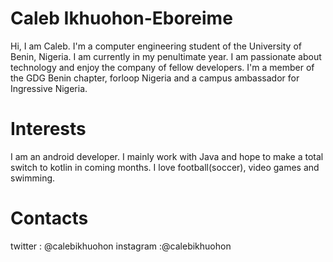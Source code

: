 # Caleb Ikhuohon-Eboreime
Hi, I am Caleb. I'm a computer engineering student of the University of Benin, Nigeria. I am currently in my penultimate year. 
I am passionate about technology and enjoy the company of fellow developers. I'm a member of the GDG Benin chapter, forloop Nigeria
and a campus ambassador for Ingressive Nigeria.

# Interests
I am an android developer. I mainly work with Java and hope to make a total switch to kotlin in coming months. I love football(soccer),
video games and swimming.

# Contacts
twitter : @calebikhuohon
instagram :@calebikhuohon
